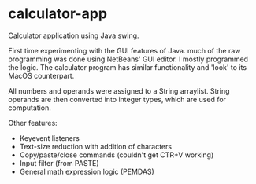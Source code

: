 # calculator-app
Calculator application using Java swing.

First time experimenting with the GUI features of Java. much of the raw programming was done using NetBeans' GUI editor. I mostly programmed the logic. The calculator program has similar functionality and 'look' to its MacOS counterpart.

All numbers and operands were assigned to a String arraylist. String operands are then converted into integer types, which are used for computation. 

Other features:
- Keyevent listeners
- Text-size reduction with addition of characters
- Copy/paste/close commands (couldn't get CTR+V working)
- Input filter (from PASTE)
- General math expression logic (PEMDAS)
